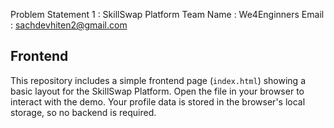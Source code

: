Problem Statement 1 : SkillSwap Platform 
Team Name : We4Enginners
Email : sachdevhiten2@gmail.com

## Frontend

This repository includes a simple frontend page (`index.html`) showing a basic layout for the SkillSwap Platform. Open the file in your browser to interact with the demo. Your profile data is stored in the browser's local storage, so no backend is required.
